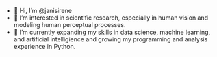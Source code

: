 - 👋 Hi, I’m @janisirene
- 👀 I’m interested in scientific research, especially in human vision and modeling human perceptual processes.
- 🌱 I’m currently expanding my skills in data science, machine learning, and artificial intelligience and growing my programming and analysis experience in Python.

<!---
janisirene/janisirene is a ✨ special ✨ repository because its `README.md` (this file) appears on your GitHub profile.
You can click the Preview link to take a look at your changes.
--->
